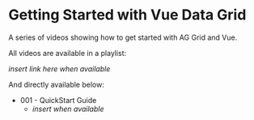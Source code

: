 # Getting Started with Vue Data Grid

A series of videos showing how to get started with AG Grid and Vue.

All videos are available in a playlist:

_insert link here when available_

And directly available below:

- 001 - QuickStart Guide
    - _insert when available_

